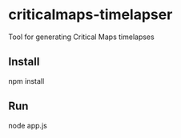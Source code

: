 # criticalmaps-timelapser
Tool for generating Critical Maps timelapses

## Install
npm install

## Run
node app.js


